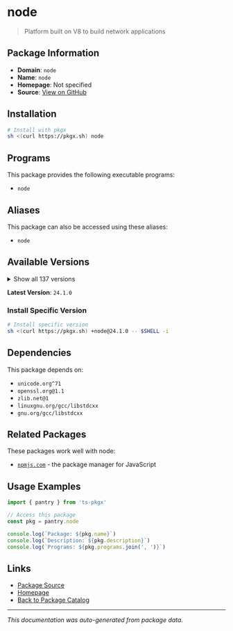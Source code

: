 # node

> Platform built on V8 to build network applications

## Package Information

- **Domain**: `node`
- **Name**: `node`
- **Homepage**: Not specified
- **Source**: [View on GitHub](https://github.com/pkgxdev/pantry/tree/main/projects/nodejs.org/package.yml)

## Installation

```bash
# Install with pkgx
sh <(curl https://pkgx.sh) node
```

## Programs

This package provides the following executable programs:

- `node`

## Aliases

This package can also be accessed using these aliases:

- `node`

## Available Versions

<details>
<summary>Show all 137 versions</summary>

- `24.1.0`, `24.0.2`, `24.0.1`, `24.0.0`, `23.11.1`
- `23.11.0`, `23.10.0`, `23.9.0`, `23.8.0`, `23.7.0`
- `23.6.1`, `23.6.0`, `23.5.0`, `23.4.0`, `23.3.0`
- `23.2.0`, `23.1.0`, `23.0.0`, `22.16.0`, `22.15.1`
- `22.15.0`, `22.14.0`, `22.13.1`, `22.13.0`, `22.12.0`
- `22.11.0`, `22.10.0`, `22.9.0`, `22.8.0`, `22.7.0`
- `22.6.0`, `22.5.1`, `22.5.0`, `22.4.1`, `22.4.0`
- `22.3.0`, `22.2.0`, `22.1.0`, `22.0.0`, `21.7.3`
- `21.7.2`, `21.7.1`, `21.7.0`, `21.6.2`, `21.6.1`
- `21.6.0`, `21.5.0`, `21.4.0`, `21.3.0`, `21.2.0`
- `21.1.0`, `21.0.0`, `20.19.2`, `20.19.1`, `20.19.0`
- `20.18.3`, `20.18.2`, `20.18.1`, `20.18.0`, `20.17.0`
- `20.16.0`, `20.15.1`, `20.15.0`, `20.14.0`, `20.13.1`
- `20.13.0`, `20.12.2`, `20.12.1`, `20.11.1`, `20.11.0`
- `20.10.0`, `20.9.0`, `20.8.1`, `20.8.0`, `20.7.0`
- `20.6.1`, `20.6.0`, `20.5.1`, `20.5.0`, `20.4.0`
- `20.3.1`, `20.3.0`, `20.2.0`, `20.1.0`, `20.0.0`
- `19.9.0`, `19.8.1`, `19.8.0`, `19.7.0`, `19.6.1`
- `19.6.0`, `19.5.0`, `19.4.0`, `19.3.0`, `19.2.0`
- `19.1.0`, `19.0.1`, `19.0.0`, `18.20.8`, `18.20.7`
- `18.20.6`, `18.20.5`, `18.20.4`, `18.20.3`, `18.20.2`
- `18.20.1`, `18.20.0`, `18.19.1`, `18.19.0`, `18.18.2`
- `18.18.1`, `18.18.0`, `18.17.1`, `18.17.0`, `18.16.1`
- `18.16.0`, `18.15.0`, `18.14.2`, `18.14.0`, `18.13.0`
- `18.12.1`, `18.9.1`, `16.20.2`, `16.20.1`, `16.20.0`
- `16.19.1`, `16.19.0`, `16.18.1`, `16.18.0`, `16.13.0`
- `16.11.1`, `14.21.3`, `14.21.2`, `14.21.1`, `14.21.0`
- `14.20.1`, `12.22.12`

</details>

**Latest Version**: `24.1.0`

### Install Specific Version

```bash
# Install specific version
sh <(curl https://pkgx.sh) +node@24.1.0 -- $SHELL -i
```

## Dependencies

This package depends on:

- `unicode.org^71`
- `openssl.org@1.1`
- `zlib.net@1`
- `linuxgnu.org/gcc/libstdcxx`
- `gnu.org/gcc/libstdcxx`

## Related Packages

These packages work well with node:

- [`npmjs.com`](npmjscom.md) - the package manager for JavaScript

## Usage Examples

```typescript
import { pantry } from 'ts-pkgx'

// Access this package
const pkg = pantry.node

console.log(`Package: ${pkg.name}`)
console.log(`Description: ${pkg.description}`)
console.log(`Programs: ${pkg.programs.join(', ')}`)
```

## Links

- [Package Source](https://github.com/pkgxdev/pantry/tree/main/projects/nodejs.org/package.yml)
- [Homepage](#)
- [Back to Package Catalog](../package-catalog.md)

---

*This documentation was auto-generated from package data.*
